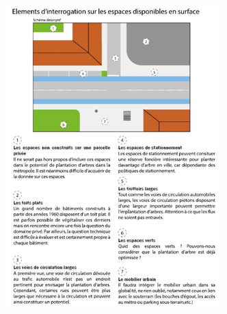 <img width="700" alt="interrogations_espaces_surface" src="image/interrogations_espaces_surface.JPG">
